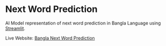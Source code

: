 # Next Word Prediction
AI Model representation of next word prediction in Bangla Language using [Streamlit](https://streamlit.io/).

Live Website: [Bangla Next Word Prediction](http://galaxy.ru.ac.bd:9000)